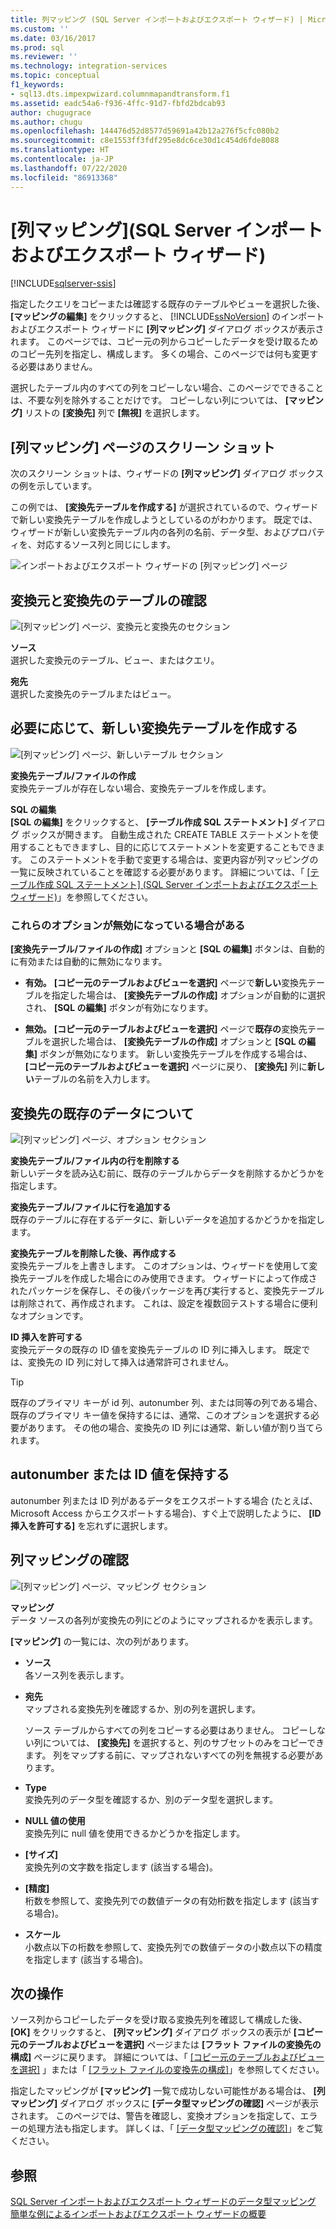 ```yaml
---
title: 列マッピング (SQL Server インポートおよびエクスポート ウィザード) | Microsoft Docs
ms.custom: ''
ms.date: 03/16/2017
ms.prod: sql
ms.reviewer: ''
ms.technology: integration-services
ms.topic: conceptual
f1_keywords:
- sql13.dts.impexpwizard.columnmapandtransform.f1
ms.assetid: eadc54a6-f936-4ffc-91d7-fbfd2bdcab93
author: chugugrace
ms.author: chugu
ms.openlocfilehash: 144476d52d8577d59691a42b12a276f5cfc080b2
ms.sourcegitcommit: c8e1553ff3fdf295e8dc6ce30d1c454d6fde8088
ms.translationtype: HT
ms.contentlocale: ja-JP
ms.lasthandoff: 07/22/2020
ms.locfileid: "86913368"
---
```

# <a name="column-mappings-sql-server-import-and-export-wizard"></a>[列マッピング]\(SQL Server インポートおよびエクスポート ウィザード)

[!INCLUDE[sqlserver-ssis](../../includes/applies-to-version/sqlserver-ssis.md)]


  指定したクエリをコピーまたは確認する既存のテーブルやビューを選択した後、 **[マッピングの編集]** をクリックすると、 [!INCLUDE[ssNoVersion](../../includes/ssnoversion-md.md)] のインポートおよびエクスポート ウィザードに **[列マッピング]** ダイアログ ボックスが表示されます。 このページでは、コピー元の列からコピーしたデータを受け取るためのコピー先列を指定し、構成します。 多くの場合、このページでは何も変更する必要はありません。
  
選択したテーブル内のすべての列をコピーしない場合、このページでできることは、不要な列を除外することだけです。 コピーしない列については、 **[マッピング]** リストの **[変換先]** 列で **[無視]** を選択します。
 
## <a name="screen-shot-of-the-column-mappings-page"></a>[列マッピング] ページのスクリーン ショット 
 次のスクリーン ショットは、ウィザードの **[列マッピング]** ダイアログ ボックスの例を示しています。 
 
 この例では、 **[変換先テーブルを作成する]** が選択されているので、ウィザードで新しい変換先テーブルを作成しようとしているのがわかります。 既定では、ウィザードが新しい変換先テーブル内の各列の名前、データ型、およびプロパティを、対応するソース列と同じにします。 
  
 ![インポートおよびエクスポート ウィザードの [列マッピング] ページ](../../integration-services/import-export-data/media/column-mappings.png "インポートおよびエクスポート ウィザードの [列マッピング] ページ")  
  
## <a name="review-the-source-and-destination"></a>変換元と変換先のテーブルの確認 
![[列マッピング] ページ、変換元と変換先のセクション](../../integration-services/import-export-data/media/column-mappings-page-source-and-destination-section.png)

 **ソース**  
 選択した変換元のテーブル、ビュー、またはクエリ。  
  
 **宛先**  
 選択した変換先のテーブルまたはビュー。  

## <a name="optionally-create-a-new-destination-table"></a>必要に応じて、新しい変換先テーブルを作成する
![[列マッピング] ページ、新しいテーブル セクション](../../integration-services/import-export-data/media/column-mappings-page-new-table-section.png)

 **変換先テーブル/ファイルの作成**  
 変換先テーブルが存在しない場合、変換先テーブルを作成します。    
  
 **SQL の編集**  
**[SQL の編集]** をクリックすると、 **[テーブル作成 SQL ステートメント]** ダイアログ ボックスが開きます。 自動生成された CREATE TABLE ステートメントを使用することもできますし、目的に応じてステートメントを変更することもできます。 このステートメントを手動で変更する場合は、変更内容が列マッピングの一覧に反映されていることを確認する必要があります。 詳細については、「 [[テーブル作成 SQL ステートメント] (SQL Server インポートおよびエクスポート ウィザード)](../../integration-services/import-export-data/create-table-sql-statement-sql-server-import-and-export-wizard.md)」を参照してください。  

### <a name="sometimes-these-options-are-disabled"></a>これらのオプションが無効になっている場合がある
**[変換先テーブル/ファイルの作成]** オプションと **[SQL の編集]** ボタンは、自動的に有効または自動的に無効になります。

-   **有効。** **[コピー元のテーブルおよびビューを選択]** ページで**新しい**変換先テーブルを指定した場合は、 **[変換先テーブルの作成]** オプションが自動的に選択され、 **[SQL の編集]** ボタンが有効になります。

-   **無効。** **[コピー元のテーブルおよびビューを選択]** ページで**既存の**変換先テーブルを選択した場合は、 **[変換先テーブルの作成]** オプションと **[SQL の編集]** ボタンが無効になります。 新しい変換先テーブルを作成する場合は、 **[コピー元のテーブルおよびビューを選択]** ページに戻り、 **[変換先]** 列に**新しい**テーブルの名前を入力します。  

## <a name="what-about-existing-data-in-the-destination"></a>変換先の既存のデータについて
![[列マッピング] ページ、オプション セクション](../../integration-services/import-export-data/media/column-mappings-page-options-section.png)

 **変換先テーブル/ファイル内の行を削除する**  
 新しいデータを読み込む前に、既存のテーブルからデータを削除するかどうかを指定します。  
  
 **変換先テーブル/ファイルに行を追加する**  
 既存のテーブルに存在するデータに、新しいデータを追加するかどうかを指定します。  
  
 **変換先テーブルを削除した後、再作成する**  
 変換先テーブルを上書きします。 このオプションは、ウィザードを使用して変換先テーブルを作成した場合にのみ使用できます。 ウィザードによって作成されたパッケージを保存し、その後パッケージを再び実行すると、変換先テーブルは削除されて、再作成されます。 これは、設定を複数回テストする場合に便利なオプションです。
  
 **ID 挿入を許可する**  
 変換元データの既存の ID 値を変換先テーブルの ID 列に挿入します。 既定では、変換先の ID 列に対して挿入は通常許可されません。  
  
> [!TIP]
> 既存のプライマリ キーが id 列、autonumber 列、または同等の列である場合、既存のプライマリ キー値を保持するには、通常、このオプションを選択する必要があります。  その他の場合、変換先の ID 列には通常、新しい値が割り当てられます。  

## <a name="keep-your-autonumber-or-identity-values"></a>autonumber または ID 値を保持する
autonumber 列または ID 列があるデータをエクスポートする場合 (たとえば、Microsoft Access からエクスポートする場合)、すぐ上で説明したように、 **[ID 挿入を許可する]** を忘れずに選択します。

## <a name="review-column-mappings"></a>列マッピングの確認
![[列マッピング] ページ、マッピング セクション](../../integration-services/import-export-data/media/column-mappings-page-mappings-section.png)

 **マッピング**  
 データ ソースの各列が変換先の列にどのようにマップされるかを表示します。
 
**[マッピング]** の一覧には、次の列があります。  
  
-    **ソース**  
     各ソース列を表示します。  
  
-   **宛先**  
    マップされる変換先列を確認するか、別の列を選択します。
    
    ソース テーブルからすべての列をコピーする必要はありません。 コピーしない列については、 **[変換先]** を選択すると、列のサブセットのみをコピーできます。 列をマップする前に、マップされないすべての列を無視する必要があります。  
  
-   **Type**  
    変換先列のデータ型を確認するか、別のデータ型を選択します。
  
-   **NULL 値の使用**  
    変換先列に null 値を使用できるかどうかを指定します。  
  
-   **[サイズ]**  
    変換先列の文字数を指定します (該当する場合)。  
  
-    **[精度]**  
    桁数を参照して、変換先列での数値データの有効桁数を指定します (該当する場合)。  
  
 -   **スケール**  
    小数点以下の桁数を参照して、変換先列での数値データの小数点以下の精度を指定します (該当する場合)。  
  
## <a name="whats-next"></a>次の操作  
 ソース列からコピーしたデータを受け取る変換先列を確認して構成した後、 **[OK]** をクリックすると、 **[列マッピング]** ダイアログ ボックスの表示が **[コピー元のテーブルおよびビューを選択]** ページまたは **[フラット ファイルの変換先の構成]** ページに戻ります。 詳細については、「 [[コピー元のテーブルおよびビューを選択]](../../integration-services/import-export-data/select-source-tables-and-views-sql-server-import-and-export-wizard.md) 」または「 [[フラット ファイルの変換先の構成]](../../integration-services/import-export-data/configure-flat-file-destination-sql-server-import-and-export-wizard.md)」を参照してください。  
  
 指定したマッピングが **[マッピング]** 一覧で成功しない可能性がある場合は、 **[列マッピング]** ダイアログ ボックスに **[データ型マッピングの確認]** ページが表示されます。 このページでは、警告を確認し、変換オプションを指定して、エラーの処理方法も指定します。 詳しくは、「 [[データ型マッピングの確認]](../../integration-services/import-export-data/review-data-type-mapping-sql-server-import-and-export-wizard.md)」をご覧ください。  
 
 ## <a name="see-also"></a>参照
[SQL Server インポートおよびエクスポート ウィザードのデータ型マッピング](../../integration-services/import-export-data/data-type-mapping-in-the-sql-server-import-and-export-wizard.md)  
[簡単な例によるインポートおよびエクスポート ウィザードの概要](../../integration-services/import-export-data/get-started-with-this-simple-example-of-the-import-and-export-wizard.md)

